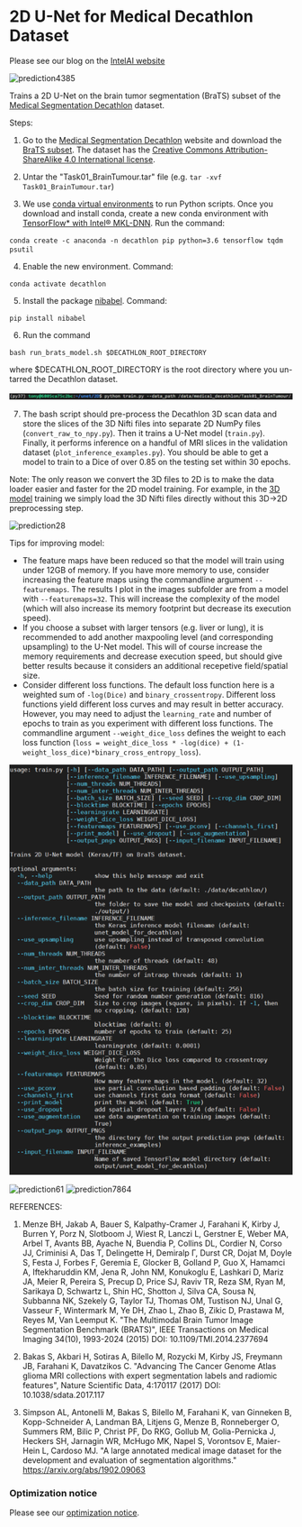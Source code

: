 # 2D U-Net for Medical Decathlon Dataset

Please see our blog on the [IntelAI website](https://www.intel.ai/intel-neural-compute-stick-2-for-medical-imaging/)

![prediction4385](images/pred4385.png)


Trains a 2D U-Net on the brain tumor segmentation (BraTS) subset of the [Medical Segmentation Decathlon](http://medicaldecathlon.com/) dataset.

Steps:
1. Go to the [Medical Segmentation Decathlon](http://medicaldecathlon.com) website and download the [BraTS subset](https://drive.google.com/file/d/1A2IU8Sgea1h3fYLpYtFb2v7NYdMjvEhU/view?usp=sharing). The dataset has the [Creative Commons Attribution-ShareAlike 4.0 International license](https://creativecommons.org/licenses/by-sa/4.0/).

2. Untar the "Task01_BrainTumour.tar" file (e.g. `tar -xvf Task01_BrainTumour.tar`)

3. We use [conda virtual environments](https://www.anaconda.com/distribution/#download-section) to run Python scripts. Once you download and install conda, create a new conda environment with [TensorFlow* with Intel&reg; MKL-DNN](https://software.intel.com/en-us/articles/intel-optimization-for-tensorflow-installation-guide?page=1). Run the command: 
```
conda create -c anaconda -n decathlon pip python=3.6 tensorflow tqdm psutil
```

4. Enable the new environment. Command: 
```
conda activate decathlon
```

5. Install the package [nibabel](http://nipy.org/nibabel/). Command: 
```
pip install nibabel
```

6. Run the command 
```
bash run_brats_model.sh $DECATHLON_ROOT_DIRECTORY
```
where $DECATHLON_ROOT_DIRECTORY is the root directory where you un-tarred the Decathlon dataset.

![run_brats_help](images/run_brats_usage.png)

7. The bash script should pre-process the Decathlon 3D scan data and store the slices of the 3D Nifti files into separate 2D NumPy files (`convert_raw_to_npy.py`). Then it trains a U-Net model (`train.py`). Finally, it performs inference on a handful of MRI slices in the validation dataset (`plot_inference_examples.py`).  You should be able to get a model to train to a Dice of over 0.85 on the testing set within 30 epochs.

Note: The only reason we convert the 3D files to 2D is to make the data loader easier and faster for the 2D model training. For example, in the [3D model](../3D) training we simply load the 3D Nifti files directly without this 3D->2D preprocessing step.

![prediction28](images/pred28.png)

Tips for improving model:
* The feature maps have been reduced so that the model will train using under 12GB of memory.  If you have more memory to use, consider increasing the feature maps using the commandline argument `--featuremaps`. The results I plot in the images subfolder are from a model with `--featuremaps=32`. This will increase the complexity of the model (which will also increase its memory footprint but decrease its execution speed).
* If you choose a subset with larger tensors (e.g. liver or lung), it is recommended to add another maxpooling level (and corresponding upsampling) to the U-Net model. This will of course increase the memory requirements and decrease execution speed, but should give better results because it considers an additional recepetive field/spatial size.
* Consider different loss functions.  The default loss function here is a weighted sum of `-log(Dice)` and `binary_crossentropy`. Different loss functions yield different loss curves and may result in better accuracy. However, you may need to adjust the `learning_rate` and number of epochs to train as you experiment with different loss functions. The commandline argument `--weight_dice_loss` defines the weight to each loss function (`loss = weight_dice_loss * -log(dice) + (1-weight_loss_dice)*binary_cross_entropy_loss`).

![run_train_command](images/train_usage.png)

![prediction61](images/pred61.png)
![prediction7864](images/pred7864.png)

REFERENCES:

1. Menze BH, Jakab A, Bauer S, Kalpathy-Cramer J, Farahani K, Kirby J, Burren Y, Porz N, Slotboom J, Wiest R, Lanczi L, Gerstner E, Weber MA, Arbel T, Avants BB, Ayache N, Buendia P, Collins DL, Cordier N, Corso JJ, Criminisi A, Das T, Delingette H, Demiralp Γ, Durst CR, Dojat M, Doyle S, Festa J, Forbes F, Geremia E, Glocker B, Golland P, Guo X, Hamamci A, Iftekharuddin KM, Jena R, John NM, Konukoglu E, Lashkari D, Mariz JA, Meier R, Pereira S, Precup D, Price SJ, Raviv TR, Reza SM, Ryan M, Sarikaya D, Schwartz L, Shin HC, Shotton J, Silva CA, Sousa N, Subbanna NK, Szekely G, Taylor TJ, Thomas OM, Tustison NJ, Unal G, Vasseur F, Wintermark M, Ye DH, Zhao L, Zhao B, Zikic D, Prastawa M, Reyes M, Van Leemput K. "The Multimodal Brain Tumor Image Segmentation Benchmark (BRATS)", IEEE Transactions on Medical Imaging 34(10), 1993-2024 (2015) DOI: 10.1109/TMI.2014.2377694

2. Bakas S, Akbari H, Sotiras A, Bilello M, Rozycki M, Kirby JS, Freymann JB, Farahani K, Davatzikos C. "Advancing The Cancer Genome Atlas glioma MRI collections with expert segmentation labels and radiomic features", Nature Scientific Data, 4:170117 (2017) DOI: 10.1038/sdata.2017.117

3. Simpson AL, Antonelli M, Bakas S, Bilello M, Farahani K, van Ginneken B, Kopp-Schneider A, Landman BA, Litjens G, Menze B, Ronneberger O, Summers RM, Bilic P, Christ PF, Do RKG, Gollub M, Golia-Pernicka J, Heckers SH, Jarnagin WR, McHugo MK, Napel S, Vorontsov E, Maier-Hein L, Cardoso MJ. "A large annotated medical image dataset for the development and evaluation of segmentation algorithms." https://arxiv.org/abs/1902.09063 


### Optimization notice
Please see our [optimization notice](https://software.intel.com/en-us/articles/optimization-notice#opt-en).

